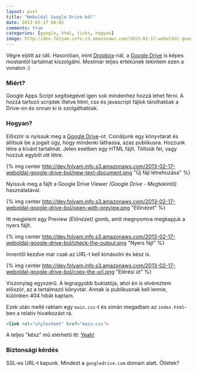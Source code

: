 ```yaml
---
layout: post
title: "Weboldal Google Drive-ból"
date: 2013-02-17 00:02
comments: true
categories: [google, html, ticks, hogyan]
image: http://dev.folyam.info.s3.amazonaws.com/2013-02-17-weboldal-google-drive-bol/open-with-preview.png
---
```


Végre eljött az idő. Hasonlóan, mint [Dropbox](https://www.dropbox.com/home)-nál,
a [Google Drive](https://drive.google.com) is képes mostantól tartalmat kiszolgálni.
Mostmár teljes értékűnek tekintem ezen a vonalon :)

### Miért?

Google Apps Script segítségével igen sok mindenhez hozzá lehet férni. A hozzá tartozó
scriptek illetve html, css és javascript fájlok tárolhatóak a Drive-on és onnan ki is
szolgálhatóak.

<!--more-->

### Hogyan?

Először is nyissuk meg a [Google Drive](https://drive.google.com)-ot. Csináljunk egy
könyvtárat és állítsuk be a jogait úgy, hogy mindenki láthassa, azaz publikusra. Hozzunk
létre a kívánt tartalmat. Jelen esetben egy HTML fájlt. Töltsük fel, vagy hozzuk egyből
ott létre.

{% img center http://dev.folyam.info.s3.amazonaws.com/2013-02-17-weboldal-google-drive-bol/new-text-document.png "Új fájl létrehozása" %}

Nyissuk meg a fájlt a Google Drive Viewer _(Google Drive - Megtekintő)_ használatával.

{% img center http://dev.folyam.info.s3.amazonaws.com/2013-02-17-weboldal-google-drive-bol/open-with-preview.png "Előnézet" %}

Itt megjelent egy Preview _(Előnézet)_ gomb, amit megnyomva megkapjuk a nyers fájlt.

{% img center http://dev.folyam.info.s3.amazonaws.com/2013-02-17-weboldal-google-drive-bol/check-the-output.png "Nyers fájl" %}

Innentől kezdve már csak az URL-t kell kimásolni és kész is.

{% img center http://dev.folyam.info.s3.amazonaws.com/2013-02-17-weboldal-google-drive-bol/copy-the-url.png "Elérési út" %}

Viszonylag egyszerű. A legnagyobb buktatója, ahol én is elvéreztem először, az a tartalmazó
könyvtár. Annak is publikusnak kell lennie, különben 404 hibát kaptam.

Ezek után mellé raktam egy `main.css`-t és simán megadtam az `index.html`-ben a relatív
hivatkozást rá.

``` html
<link rel="stylesheet" href="main.css">
```

A teljes "kész" mű elérhető itt: [Yeah!](https://googledrive.com/host/0ByeYB4CMClbLNy1TSDk0a1hJREk/index.html)

### Biztonsági kérdés

SSL-es URL-t kapunk. Mindezt a `googledrive.com` domain alatt. Ötletek?